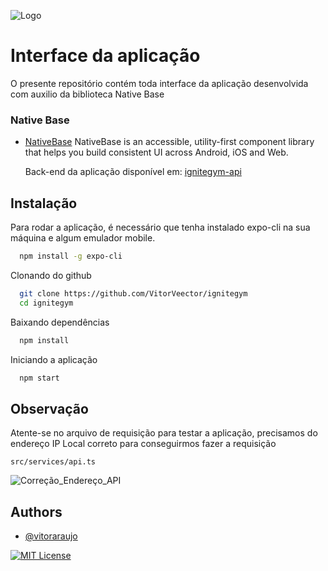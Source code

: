 ![Logo](https://i.imgur.com/bVNfB5p.png)

# Interface da aplicação

O presente repositório contém toda interface da aplicação desenvolvida com auxilio da biblioteca Native Base

### Native Base

- [NativeBase](https://nativebase.io/)
  <label>
  NativeBase is an accessible, utility-first component library that helps you build consistent UI across Android, iOS and Web.
  </label>

  
  Back-end da aplicação disponível em: [ignitegym-api](https://github.com/VitorVeector/ignitegym-api/) 
  

## Instalação

Para rodar a aplicação, é necessário que tenha instalado expo-cli na sua máquina e algum emulador mobile.

```bash
  npm install -g expo-cli
```

Clonando do github

```bash
  git clone https://github.com/VitorVeector/ignitegym
  cd ignitegym
```

Baixando dependências

```bash
  npm install
```

Iniciando a aplicação

```bash
  npm start
```

## Observação

Atente-se no arquivo de requisição para testar a aplicação, precisamos do endereço IP Local correto para conseguirmos fazer a requisição

`` src/services/api.ts `` 

![Correção_Endereço_API](https://i.imgur.com/Nc6jchJ.png)



## Authors

- [@vitoraraujo](https://www.github.com/vitorveector)

[![MIT License](https://img.shields.io/badge/License-MIT-green.svg)](https://choosealicense.com/licenses/mit/)
